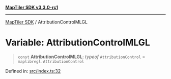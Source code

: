 [**MapTiler SDK v3.3.0-rc1**](../README.md)

***

[MapTiler SDK](../README.md) / AttributionControlMLGL

# Variable: AttributionControlMLGL

> `const` **AttributionControlMLGL**: *typeof* `AttributionControl` = `maplibregl.AttributionControl`

Defined in: [src/index.ts:32](https://github.com/maptiler/maptiler-sdk-js/blob/d9cb958ebf063ecde2f6f583eb172e5a83460e6a/src/index.ts#L32)
